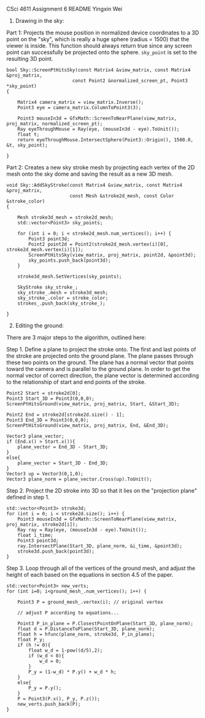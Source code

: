 CSci 4611 Assignment 6 README
Yingxin Wei

1. Drawing in the sky:

Part 1: Projects the mouse position in normalized device coordinates to a 3D point on the "sky", which is really a huge sphere (radius = 1500) that the viewer is inside. This function should always return true since any screen point can successfully be projected onto the sphere. `sky_point` is set to the resulting 3D point. 

    bool Sky::ScreenPtHitsSky(const Matrix4 &view_matrix, const Matrix4 &proj_matrix,
                            const Point2 &normalized_screen_pt, Point3 *sky_point)
    {
        
        Matrix4 camera_matrix = view_matrix.Inverse();
        Point3 eye = camera_matrix.ColumnToPoint3(3);
        
        Point3 mouseIn3d = GfxMath::ScreenToNearPlane(view_matrix, proj_matrix, normalized_screen_pt);
        Ray eyeThroughMouse = Ray(eye, (mouseIn3d - eye).ToUnit());
        float t;
        return eyeThroughMouse.IntersectSphere(Point3::Origin(), 1500.0, &t, sky_point);
        
    }

Part 2: Creates a new sky stroke mesh by projecting each vertex of the 2D mesh onto the sky dome and saving the result as a new 3D mesh.

    void Sky::AddSkyStroke(const Matrix4 &view_matrix, const Matrix4 &proj_matrix,
                           const Mesh &stroke2d_mesh, const Color &stroke_color)
    {

        Mesh stroke3d_mesh = stroke2d_mesh;
        std::vector<Point3> sky_points;
        
        for (int i = 0; i < stroke2d_mesh.num_vertices(); i++) {
            Point3 point3d;
            Point2 point2d = Point2(stroke2d_mesh.vertex(i)[0], stroke2d_mesh.vertex(i)[1]);
            ScreenPtHitsSky(view_matrix, proj_matrix, point2d, &point3d);
            sky_points.push_back(point3d);
        }
        
        stroke3d_mesh.SetVertices(sky_points);
        
        SkyStroke sky_stroke_;
        sky_stroke_.mesh = stroke3d_mesh;
        sky_stroke_.color = stroke_color;
        strokes_.push_back(sky_stroke_);

    }

2. Editing the ground:

There are 3 major steps to the algorithm, outlined here:

Step 1. Define a plane to project the stroke onto.  The first and last points of the stroke are projected onto the ground plane.  The plane passes through these two points on the ground.  The plane has a normal vector that points toward the camera and is parallel to the ground plane. In order to get the normal vector of correct direction, the plane vector is determined according to the relationship of start and end points of the stroke.

    Point2 Start = stroke2d[0];
    Point3 Start_3D = Point3(0,0,0);
    ScreenPtHitsGround(view_matrix, proj_matrix, Start, &Start_3D);

    Point2 End = stroke2d[stroke2d.size() - 1];
    Point3 End_3D = Point3(0,0,0);
    ScreenPtHitsGround(view_matrix, proj_matrix, End, &End_3D);

    Vector3 plane_vector;
    if (End.x() > Start.x()){
        plane_vector = End_3D - Start_3D;
    }
    else{
        plane_vector = Start_3D - End_3D;
    }
    Vector3 up = Vector3(0,1,0);
    Vector3 plane_norm = plane_vector.Cross(up).ToUnit();



Step 2. Project the 2D stroke into 3D so that it lies on the "projection plane" defined in step 1.

    std::vector<Point3> stroke3d;
    for (int i = 0; i < stroke2d.size(); i++) {
        Point3 mouseIn3d = GfxMath::ScreenToNearPlane(view_matrix, proj_matrix, stroke2d[i]);
        Ray ray = Ray(eye, (mouseIn3d - eye).ToUnit());
        float i_time;
        Point3 point3d;
        ray.IntersectPlane(Start_3D, plane_norm, &i_time, &point3d);
        stroke3d.push_back(point3d);
    }


Step 3. Loop through all of the vertices of the ground mesh, and adjust the height of each based on the equations in section 4.5 of the paper.

    std::vector<Point3> new_verts;
    for (int i=0; i<ground_mesh_.num_vertices(); i++) {
        
        Point3 P = ground_mesh_.vertex(i); // original vertex
        
        // adjust P according to equations...

        Point3 P_in_plane = P.ClosestPointOnPlane(Start_3D, plane_norm);
        float d = P.DistanceToPlane(Start_3D, plane_norm);
        float h = hfunc(plane_norm, stroke3d, P_in_plane);
        float P_y;
        if (h != 0){
            float w_d = 1-pow((d/5),2);
            if (w_d < 0){
                w_d = 0;
            }
            P_y = (1-w_d) * P.y() + w_d * h;
        }
        else{
            P_y = P.y();
        }
        P = Point3(P.x(), P_y, P.z());
        new_verts.push_back(P);
    }






